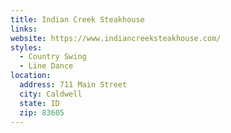```yaml
---
title: Indian Creek Steakhouse
links:
website: https://www.indiancreeksteakhouse.com/
styles: 
  - Country Swing
  - Line Dance
location:
  address: 711 Main Street
  city: Caldwell
  state: ID 
  zip: 83605
---
```

